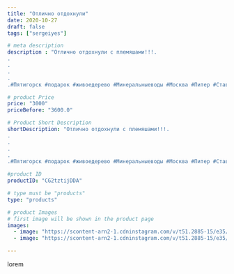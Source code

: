 ```yaml
---
title: "Отлично отдохнули"
date: 2020-10-27
draft: false
tags: ["sergeiyes"]

# meta description
description : "Отлично отдохнули с племяшами!!!.
.
.
.
.
.#Пятигорск #подарок #живоедерево #Минеральныеводы #Москва #Питер #Ставрополь #Сочи #Симферополь #Севастополь #Анапа #"

# product Price
price: "3000"
priceBefore: "3600.0"

# Product Short Description
shortDescription: "Отлично отдохнули с племяшами!!!.
.
.
.
.
.#Пятигорск #подарок #живоедерево #Минеральныеводы #Москва #Питер #Ставрополь #Сочи #Симферополь #Севастополь #Анапа #Краснодар #Екатеринбург #Челябинск #Ессентуки #Железноводск #Кисловодск #Ростовнадону #gruppazahvata #крым #sergeystar   #Волгоград #резьбаподереву #подарокпятигорск #антисептик #градмастеров"

#product ID
productID: "CG2tztijDDA"

# type must be "products"
type: "products"

# product Images
# first image will be shown in the product page
images:
  - image: "https://scontent-arn2-1.cdninstagram.com/v/t51.2885-15/e35/122834822_281102126418217_7636589925487533163_n.jpg?tp=1&_nc_ht=scontent-arn2-1.cdninstagram.com&_nc_cat=101&_nc_ohc=GUAhLgPq1bQAX8XiD9F&ccb=7-4&oh=00182db629aed8322c0d7bf784d81548&oe=6085F556&_nc_sid=83d603&ig_cache_key=MjQyOTMzMDUxMDcwNDUwMjU0MA%3D%3D.2-ccb7-4"
  - image: "https://scontent-arn2-1.cdninstagram.com/v/t51.2885-15/e35/122927802_387425535953575_4712383256978153743_n.jpg?tp=1&_nc_ht=scontent-arn2-1.cdninstagram.com&_nc_cat=107&_nc_ohc=LjY_g_sXSQ4AX-bw1xG&ccb=7-4&oh=3c3283bc1a2116119fff5cce9f8241dc&oe=6085CC32&_nc_sid=83d603&ig_cache_key=MjQyOTMzMDUxMDY4NzY3MTE0Ng%3D%3D.2-ccb7-4"

---
```

lorem
